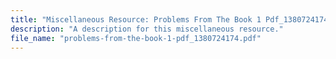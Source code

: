 ```yaml
---
title: "Miscellaneous Resource: Problems From The Book 1 Pdf_1380724174"
description: "A description for this miscellaneous resource."
file_name: "problems-from-the-book-1-pdf_1380724174.pdf"
---
```

